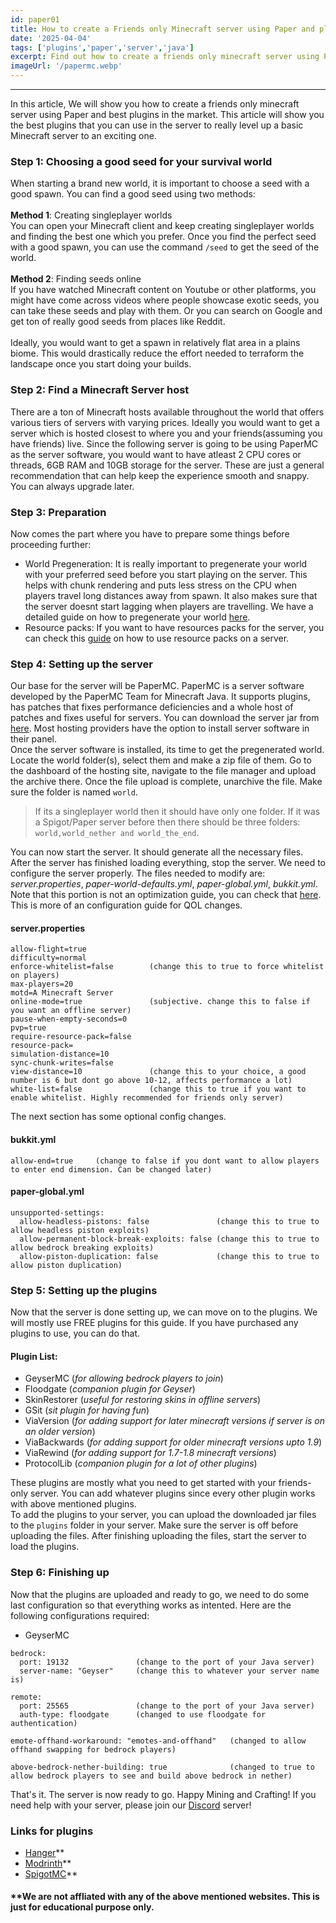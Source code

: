 ```yaml
---
id: paper01
title: How to create a Friends only Minecraft server using Paper and plugins.
date: '2025-04-04'
tags: ['plugins','paper','server','java']
excerpt: Find out how to create a friends only minecraft server using Paper and plugins.
imageUrl: '/papermc.webp'
---
```

---

In this article, We will show you how to create a friends only minecraft server using Paper and best plugins in the market. This article will show you the best plugins that you can use in the server to really level up a basic Minecraft server to an exciting one.

### Step 1: Choosing a good seed for your survival world
When starting a brand new world, it is important to choose a seed with a good spawn. You can find a good seed using two methods: <br><br>
**Method 1**: Creating singleplayer worlds<br> You can open your Minecraft client and keep creating singleplayer worlds and finding the best one which you prefer. Once you find the perfect seed with a good spawn, you can use the command `/seed` to get the seed of the world.<br><br>
**Method 2**: Finding seeds online <br> If you have watched Minecraft content on Youtube or other platforms, you might have come across videos where people showcase exotic seeds, you can take these seeds and play with them. Or you can search on Google and get ton of really good seeds from places like Reddit.<br><br>
Ideally, you would want to get a spawn in relatively flat area in a plains biome. This would drastically reduce the effort needed to terraform the landscape once you start doing your builds.

### Step 2: Find a Minecraft Server host
There are a ton of Minecraft hosts available throughout the world that offers various tiers of servers with varying prices. Ideally you would want to get a server which is hosted closest to where you and your friends(assuming you have friends) live. Since the following server is going to be using PaperMC as the server software, you would want to have atleast 2 CPU cores or threads, 6GB RAM and 10GB storage for the server. These are just a general recommendation that can help keep the experience smooth and snappy. You can always upgrade later.

### Step 3: Preparation
Now comes the part where you have to prepare some things before proceeding further:
- World Pregeneration: It is really important to pregenerate your world with your preferred seed before you start playing on the server. This helps with chunk rendering and puts less stress on the CPU when players travel long distances away from spawn. It also makes sure that the server doesnt start lagging when players are travelling. We have a detailed guide on how to pregenerate your world [here](/articles/pregenerate-a-minecraft-world-java).
- Resource packs: If you want to have resources packs for the server, you can check this [guide](/articles/use-a-resource-pack-in-server) on how to use resource packs on a server.

### Step 4: Setting up the server
Our base for the server will be PaperMC. PaperMC is a server software developed by the PaperMC Team for Minecraft Java. It supports plugins, has patches that fixes performance deficiencies and a whole host of patches and fixes useful for servers. You can download the server jar from [here](https://papermc.io/downloads/paper). Most hosting providers have the option to install server software in their panel.<br>
Once the server software is installed, its time to get the pregenerated world. Locate the world folder(s), select them and make a zip file of them. Go to the dashboard of the hosting site, navigate to the file manager and upload the archive there. Once the file upload is complete, unarchive the file. Make sure the folder is named `world`. 
> If its a singleplayer world then it should have only one folder. If it was a Spigot/Paper server before then there should be three folders: `world,world_nether and world_the_end`.

You can now start the server. It should generate all the necessary files. After the server has finished loading everything, stop the server. We need to configure the server properly. The files needed to modify are: *server.properties*, *paper-world-defaults.yml*, *paper-global.yml*, *bukkit.yml*. Note that this portion is not an optimization guide, you can check that [here](/articles/java-server-optimization-guide). This is more of an configuration guide for QOL changes.<br>
#### server.properties
```
allow-flight=true   
difficulty=normal
enforce-whitelist=false        (change this to true to force whitelist on players)
max-players=20     
motd=A Minecraft Server 
online-mode=true               (subjective. change this to false if you want an offline server)
pause-when-empty-seconds=0 
pvp=true 
require-resource-pack=false 
resource-pack= 
simulation-distance=10 
sync-chunk-writes=false 
view-distance=10               (change this to your choice, a good number is 6 but dont go above 10-12, affects performance a lot)
white-list=false               (change this to true if you want to enable whitelist. Highly recommended for friends only server)
```

The next section has some optional config changes. 
#### bukkit.yml
```
allow-end=true     (change to false if you dont want to allow players to enter end dimension. Can be changed later)
```

#### paper-global.yml
```
unsupported-settings:
  allow-headless-pistons: false               (change this to true to allow headless piston exploits)
  allow-permanent-block-break-exploits: false (change this to true to allow bedrock breaking exploits)
  allow-piston-duplication: false             (change this to true to allow piston duplication)
```

### Step 5: Setting up the plugins
Now that the server is done setting up, we can move on to the plugins. We will mostly use FREE plugins for this guide. If you have purchased any plugins to use, you can do that.<br>
#### Plugin List:
- GeyserMC (*for allowing bedrock players to join*)<br>
- Floodgate (*companion plugin for Geyser*)<br>
- SkinRestorer (*useful for restoring skins in offline servers*)<br>
- GSit (*sit plugin for having fun*)<br>
- ViaVersion (*for adding support for later minecraft versions if server is on an older version*)<br>
- ViaBackwards (*for adding support for older minecraft versions upto 1.9*)<br>
- ViaRewind (*for adding support for 1.7-1.8 minecraft versions*)<br>
- ProtocolLib (*companion plugin for a lot of other plugins*)<br>

These plugins are mostly what you need to get started with your friends-only server. You can add whatever plugins since every other plugin works with above mentioned plugins.<br>
To add the plugins to your server, you can upload the downloaded jar files to the `plugins` folder in your server. Make sure the server is off before uploading the files. After finishing uploading the files, start the server to load the plugins.
### Step 6: Finishing up
Now that the plugins  are uploaded and ready to go, we need to do some last configuration so that everything works as intented. Here are the following configurations required:<br>
- GeyserMC
```
bedrock:
  port: 19132               (change to the port of your Java server)
  server-name: "Geyser"     (change this to whatever your server name is)

remote:
  port: 25565               (change to the port of your Java server)
  auth-type: floodgate      (changed to use floodgate for authentication)

emote-offhand-workaround: "emotes-and-offhand"   (changed to allow offhand swapping for bedrock players)

above-bedrock-nether-building: true              (changed to true to allow bedrock players to see and build above bedrock in nether)
```
That's it. The server is now ready to go. Happy Mining and Crafting! If you need help with your server, please join our [Discord]() server!

### Links for plugins
- [Hanger](https://hangar.papermc.io/)**
- [Modrinth](https://modrinth.com/plugins)**
- [SpigotMC](https://www.spigotmc.org/resources/categories/spigot.4/)**

#### **We are not affliated with any of the above mentioned websites. This is just for educational purpose only.